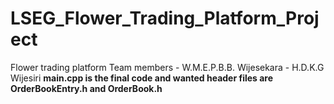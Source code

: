 # LSEG_Flower_Trading_Platform_Project
Flower trading platform
Team members - W.M.E.P.B.B. Wijesekara
             - H.D.K.G Wijesiri
__main.cpp is the final code and wanted header files are OrderBookEntry.h and OrderBook.h__
